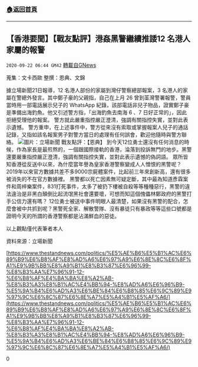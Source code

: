 ###  [:house:返回首頁](https://github.com/ourhimalayas/txt)
---

## 【香港要聞】【戰友點評】港姦黑警繼續推諉12 名港人家屬的報警
`2020-09-22 06:44 GM42` [轉載自GNews](https://gnews.org/zh-hant/377034/)

蒐集：文卡西歐
整撰：恩典、文錦

據立場新聞21日報導，12 名港人部份的家屬到灣仔警察總部報案，3 名港人的家屬在警總外發言。其中鄭子豪的父親指，自己在上月 26 曾到荃灣警署報警，警員當時用一部電話展示兒子的 WhatsApp 紀錄，該部電話非兒子物品，證實鄭子豪是準備出海釣魚。他又引述警方指，「出海釣魚去南海 6 、7 日好正常的」，因此拒絕受理他的報案。
 警方就此嚴重指控嚴正澄清，強調有關指控失實，並對此表示遺憾。
 警方重申，在上述事件中，警方從來沒有索取或掌握報案人兒子的通話記錄，又指如該名報案男子對警方當日的處理有任何誤會，歡迎他隨時與警方聯絡。
![](https://s3.amazonaws.com/gnews-media-offload/wp-content/uploads/2020/09/22040403/Untitled-1-12_w5rg4_1200x0.png)圖片：立場新聞
戰友點評：【恩典】
 到今天12位勇士還沒有任何消息的時候，作為家長是最煎熬的，一個跟國際接軌的香港，淪落到投訴無門的地步。黑警還要嚴重指控嚴正澄清，強調有關指控失實，並對此表示遺憾的偽詞語。
 眾所皆知香港從反送中以來，為什麼當年譽為皇家香港警察變成人人憎恨的黑警呢？ 2019年以來官方數據共差不多9000宗屍體案件，比起前三年來創新高，還有很多被消失的不在官方數據裡。
 黑警都以死亡因素無可疑定斷，其中最為知道彥霖案件和周梓樂案件，831打死事件，太多了被扔下樓被自殺等等種種惡行，黑警的違法違治是非黑白顛倒比起流氓黑社會還要壞，可想而知這個傀儡林鄭政府的黑警打手公信力還有嗎？
 12位勇士被送中事件明眼人最清楚，如果沒有黑警的配合，怎麼會被中共抓到呢？黑警死全家、解散警隊、沒有暴徒只有暴政等等這些口號都是證明今天的所謂的香港警察都是沾滿鮮血的惡徒。

以上觀點僅代表筆者本人

資料來源：立場新聞

[https://www.thestandnews.com/politics/%E5%AE%B6%E5%B1%AC%E6%89%B9%E6%B8%AF%E8%AD%A6%E6%97%A9%E6%8E%8C%E6%8F%A1%E9%9B%BB%E8%A9%B1%E8%B3%87%E6%96%99-%E8%B3%AA%E7%96%91-12-%E6%B8%AF%E4%BA%BA%E8%A2%AB-%E8%B3%A3%E8%B1%AC%E4%BB%94-%E8%AD%A6%E6%96%B9-%E5%9A%B4%E6%AD%A3%E6%BE%84%E6%B8%85%E6%9C%89%E9%97%9C%E6%8C%87%E6%8E%A7%E5%A4%B1%E5%AF%A6/](https://www.thestandnews.com/politics/%E5%AE%B6%E5%B1%AC%E6%89%B9%E6%B8%AF%E8%AD%A6%E6%97%A9%E6%8E%8C%E6%8F%A1%E9%9B%BB%E8%A9%B1%E8%B3%87%E6%96%99-%E8%B3%AA%E7%96%91-12-%E6%B8%AF%E4%BA%BA%E8%A2%AB-%E8%B3%A3%E8%B1%AC%E4%BB%94-%E8%AD%A6%E6%96%B9-%E5%9A%B4%E6%AD%A3%E6%BE%84%E6%B8%85%E6%9C%89%E9%97%9C%E6%8C%87%E6%8E%A7%E5%A4%B1%E5%AF%A6/)

0

